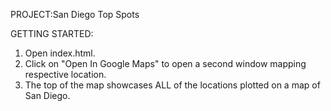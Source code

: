 PROJECT:San Diego Top Spots

GETTING STARTED:
1) Open index.html.
2) Click on "Open In Google Maps" to open a second window mapping respective location. 
3) The top of the map showcases ALL of the locations plotted on a map of San Diego. 
